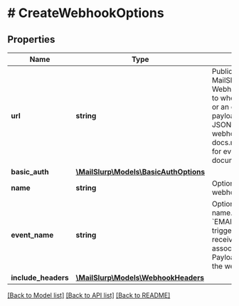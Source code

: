 # # CreateWebhookOptions

## Properties

Name | Type | Description | Notes
------------ | ------------- | ------------- | -------------
**url** | **string** | Public URL on your server that MailSlurp can post WebhookNotification payload to when an email is received or an event is trigger. The payload of the submitted JSON is dependent on the webhook event type. See docs.mailslurp.com/webhooks for event payload documentation. |
**basic_auth** | [**\MailSlurp\Models\BasicAuthOptions**](BasicAuthOptions) |  | [optional]
**name** | **string** | Optional name for the webhook | [optional]
**event_name** | **string** | Optional webhook event name. Default is &#x60;EMAIL_RECEIVED&#x60; and is triggered when an email is received by the inbox associated with the webhook. Payload differ according to the webhook event name. | [optional]
**include_headers** | [**\MailSlurp\Models\WebhookHeaders**](WebhookHeaders) |  | [optional]

[[Back to Model list]](../../README#models) [[Back to API list]](../../README#endpoints) [[Back to README]](../../README)

